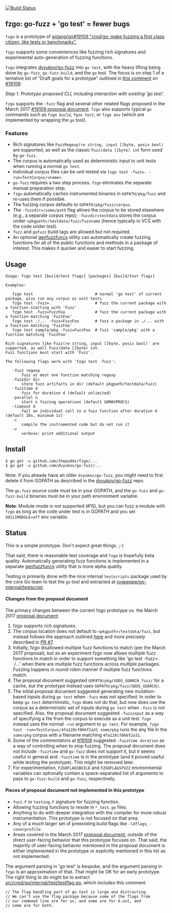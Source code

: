 [![Build Status](https://travis-ci.org/thepudds/fzgo.svg?branch=master)](https://travis-ci.org/thepudds/fzgo)

## fzgo: go-fuzz + 'go test' = fewer bugs

`fzgo` is a prototype of [golang/go#19109 "cmd/go: make fuzzing a first class citizen, like tests or benchmarks".](https://golang.org/issue/19109)

`fzgo` supports some conveniences like fuzzing rich signatures and experimental auto-generation of fuzzing functions.

`fzgo` integrates [dvyukov/go-fuzz](https://github.com/dvyukov/go-fuzz)
into `go test`, with the heavy lifting being done by `go-fuzz`, `go-fuzz-build`, and the `go` tool. The focus 
is on step 1 of a tentative list of "Draft goals for a prototype" outlined in [this
comment](https://github.com/golang/go/issues/19109#issuecomment-441442080) on [#19109](https://golang.org/issue/19109):

   _Step 1. Prototype proposed CLI, including interaction with existing 'go test'._
 
`fzgo` supports the `-fuzz` flag and several other related flags proposed in the March 2017 
[#19109 proposal document](https://github.com/golang/go/issues/19109#issuecomment-285456008). `fzgo` also supports typical `go` commands 
such as `fzgo build`, `fgzo test`, or `fzgo env` (which are implemented by wrapping the `go` tool).

### Features

* Rich signatures like `FuzzRegexp(re string, input []byte, posix bool)` are supported, as well as the classic `Fuzz(data []byte) int` form used by `go-fuzz`. 
* The corpus is automatically used as deterministic input to unit tests when running a normal `go test`. 
* Individual corpus files can be unit tested via `fzgo test -fuzz=. -run=TestCorpus/<name>`.
* `go-fuzz` requires a two step process. `fzgo` eliminates the separate manual preparation step.
* `fzgo` automatically caches instrumented binaries in `GOPATH/pkg/fuzz` and re-uses them if possible.
* The fuzzing corpus defaults to `GOPATH/pkg/fuzz/corpus`. 
* The `-fuzzdir=/some/path` flag allows the corpus to be stored elsewhere (e.g., a separate corpus repo); `-fuzzdir=testdata` stores the corpus under `<pkgpath>/testdata/fuzz/fuzzname` (hence typically in VCS with the code under test).
* `fuzz` and `gofuzz` build tags are allowed but not required.
* An optional [genfuzzfuncs](https://github.com/thepudds/fzgo/blob/master/genfuzzfuncs/README.md) utility can automatically create fuzzing functions for all of the public functions and methods in a package of interest. This makes it quicker and easier to start fuzzing.

## Usage
```
Usage: fzgo test [build/test flags] [packages] [build/test flags]

Examples:

   fzgo test                           # normal 'go test' of current package, plus run any corpus as unit tests
   fzgo test -fuzz=.                   # fuzz the current package with a function starting with 'Fuzz'
   fzgo test -fuzz=FuzzFoo             # fuzz the current package with a function matching 'FuzzFoo'
   fzgo test ./... -fuzz=FuzzFoo       # fuzz a package in ./... with a function matching 'FuzzFoo'
   fzgo test sample/pkg -fuzz=FuzzFoo  # fuzz 'sample/pkg' with a function matching 'FuzzFoo'

Rich signatures like Fuzz(re string, input []byte, posix bool)` are supported, as well Fuzz(data []byte) int.
Fuzz functions must start with 'Fuzz'.

The following flags work with 'fzgo test -fuzz':

   -fuzz regexp
       fuzz at most one function matching regexp
   -fuzzdir dir
       store fuzz artifacts in dir (default pkgpath/testdata/fuzz)
   -fuzztime d
       fuzz for duration d (default unlimited)
   -parallel n
       start n fuzzing operations (default GOMAXPROCS)
   -timeout d
       fail an individual call to a fuzz function after duration d (default 10s, minimum 1s)
   -c
       compile the instrumented code but do not run it
   -v
       verbose: print additional output
```  

## Install

```
$ go get -u github.com/thepudds/fzgo/...
$ go get -u github.com/dvyukov/go-fuzz/...
```

Note: if you already have an older `dvyukov/go-fuzz`, you might need to first delete it from GOPATH as described in
the [dvyukov/go-fuzz](https://github.com/dvyukov/go-fuzz#history-rewrite) repo.

The `go-fuzz` source code must be in your GOPATH, and the `go-fuzz` and `go-fuzz-build` binaries must be 
in your path environment variable.

**Note**: Module-mode is not supported (#15), but you can fuzz a module with `fzgo` as long as the code under test is in GOPATH and you set `GO111MODULE=off` env variable.

## Status

This is a simple prototype. Don't expect great things.  ;-)

That said, there is reasonable test coverage and `fzgo` is hopefully beta quality. Automatically generating fuzz functions is implemented in a separate [genfuzzfuncs](https://github.com/thepudds/fzgo/blob/master/genfuzzfuncs/README.md) utility that is more alpha quality.

Testing is primarily done with the nice internal `testscripts` package used by the core Go team to test the `go` tool
and extracted at [rogpeppe/go-internal/testscript](https://github.com/rogpeppe/go-internal/tree/master/testscript).

#### Changes from the proposal document

The primary changes between the current fzgo prototype vs. the March 2017 [proposal document](https://github.com/golang/go/issues/19109#issuecomment-285456008):

1. fzgo supports rich signatures.
2. The corpus location does not default to `<pkgpath>/testdata/fuzz`, but instead follows the approach outlined [here](https://groups.google.com/d/msg/golang-fuzzing-proposal/WVyRXx7AsO4/CXzvbMT1CgAJ) and more precisely described in [PR #7](https://github.com/thepudds/fzgo/pull/7).
3. Initially, fzgo disallowed multiple fuzz functions to match (per the March 2017 proposal),
but as an experiment fzgo now allows multiple fuzz functions to match in order to 
support something like 'go test -fuzz=. ./...' when there are multiple fuzz functions
across multiple packages. Fuzzing happens in round-robin manner if multiple fuzz functions match.
4. The proposal document suggested `GOPATH/pkg/GOOS_GOARCH_fuzz/` for a cache, but the prototype instead
uses `GOPATH/pkg/fuzz/GOOS_GOARCH/`.
5. The initial proposal document suggested generating new mutation-based inputs during `go test` when `-fuzz` was not specified. In order to keep `go test` deterministic, `fzgo` does not do that, but now does use the corpus as a deterministic set of inputs during `go test` when `-fuzz` is not specified.  Also, the proposal document suggested `-fuzzinput` as a way of specifying a file from the corpus to execute as a unit test. `fzgo` instead uses the normal `-run` argument to `go test`. For example, `fzgo test -run=TestCorpus/4fa128cf066f2a31 some/pkg` runs the any file in the `some/pkg` corpus with a filename matching `4fa128cf066f2a31`.
6. Some of the commentators at [#19109](https://golang.org/issue/19109) suggested `-fuzztime duration` as a 
way of controlling when to stop fuzzing. The proposal document does not include `-fuzztime` and `go-fuzz` 
does not support it, but it seems useful in general and `-fuzztime` is in the prototype (and it proved 
useful while testing the prototype). This might be removed later.
7. For experimentation, `FZGOFLAGSBUILD` and `FZGOFLAGSFUZZ` environmental variables can optionally contain a space-separated list of arguments to pass to `go-fuzz-build` and `go-fuzz`, respectively.

#### Pieces of proposal document not implemented in this prototype

* `fuzz.F` or `testing.F` signature for fuzzing function.
* Allowing fuzzing functions to reside in `*_test.go` files.
* Anything to do with deeper integration with the compiler for more robust instrumentation. This
prototype is not focused on that area.
* Any of a much larger set of preexisting build flags like `-ldflags`, `-coverprofile`.
* Areas covered in the March 2017 [proposal document](https://github.com/golang/go/issues/19109#issuecomment-285456008), 
outside of the direct user-facing behavior that this prototype focuses on. That said, the majority of user-facing behavior mentioned in the proposal document is either implemented in the prototype or explicitly mentioned in this list as not implemented.

The argument parsing in 'go test' is bespoke, and the argument parsing in `fzgo` is an approximation of that.
That might be OK for an early prototype. The right thing to do might be to extract 
[src/cmd/go/internal/test/testflag.go](https://golang.org/src/cmd/go/internal/test/testflag.go), 
which includes this comment:

```
// The flag handling part of go test is large and distracting.
// We can't use the flag package because some of the flags from
// our command line are for us, and some are for 6.out, and
// some are for both.
```
